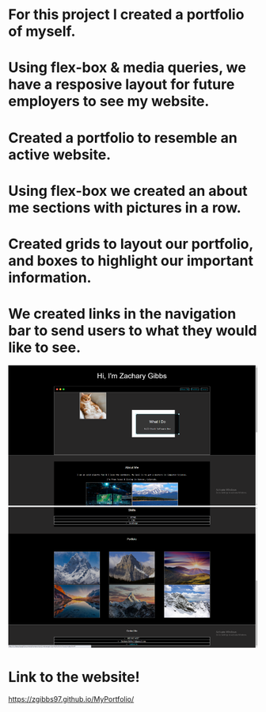 # For this project I created a portfolio of myself.
 
# Using flex-box & media queries, we have a resposive layout for future employers to see my website. 

# Created a portfolio to resemble an active website. 

# Using flex-box we created an about me sections with pictures in a row. 

# Created grids to layout our portfolio, and boxes to highlight our important information. 

# We created links in the navigation bar to send users to what they would like to see. 

![Screenshot](./Assets/img/screenshot[1].png)
![Screenshot](./Assets/img/screenshot[2].png)

# Link to the website!

https://zgibbs97.github.io/MyPortfolio/